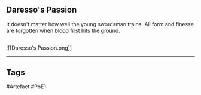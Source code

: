 ## Daresso's Passion
It doesn't matter how well the young swordsman trains.
All form and finesse are forgotten when blood first hits the ground.
##
![[Daresso's Passion.png]]

---
## Tags
#Artefact
#PoE1